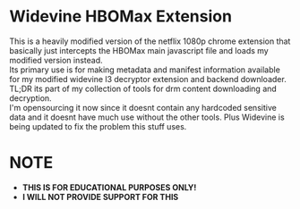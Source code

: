 # Widevine HBOMax Extension
This is a heavily modified version of the netflix 1080p chrome extension that basically just intercepts the HBOMax main javascript file and loads my modified version instead.<br>
Its primary use is for making metadata and manifest information available for my modified widevine l3 decryptor extension and backend downloader.<br>
TL;DR its part of my collection of tools for drm content downloading and decryption.<br>
I'm opensourcing it now since it doesnt contain any hardcoded sensitive data and it doesnt have much use without the other tools. Plus Widevine is being updated to fix the problem this stuff uses.

# NOTE
- **THIS IS FOR EDUCATIONAL PURPOSES ONLY!**
- **I WILL NOT PROVIDE SUPPORT FOR THIS**

